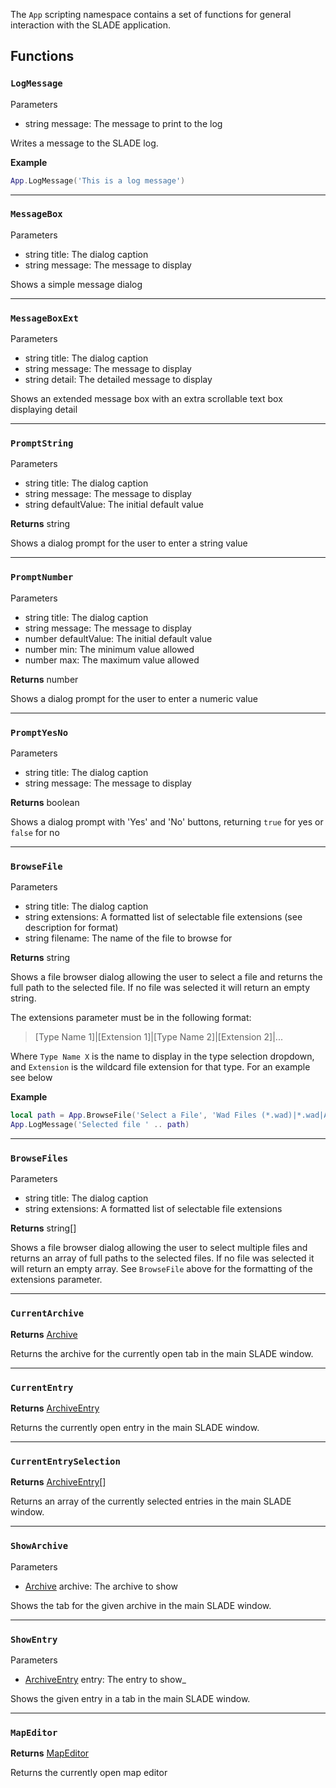The `App` scripting namespace contains a set of functions for general interaction with the SLADE application.

## Functions

### `LogMessage`

<listhead>Parameters</listhead>

* <type>string</type> <arg>message</arg>: The message to print to the log

Writes a message to the SLADE log.

**Example**

```lua
App.LogMessage('This is a log message')
```

---
### `MessageBox`

<listhead>Parameters</listhead>

  * <type>string</type> <arg>title</arg>: The dialog caption
  * <type>string</type> <arg>message</arg>: The message to display

Shows a simple message dialog

---
### `MessageBoxExt`

<listhead>Parameters</listhead>

  * <type>string</type> <arg>title</arg>: The dialog caption
  * <type>string</type> <arg>message</arg>: The message to display
  * <type>string</type> <arg>detail</arg>: The detailed message to display

Shows an extended message box with an extra scrollable text box displaying <arg>detail</arg>

---
### `PromptString`

<listhead>Parameters</listhead>

  * <type>string</type> <arg>title</arg>: The dialog caption
  * <type>string</type> <arg>message</arg>: The message to display
  * <type>string</type> <arg>defaultValue</arg>: The initial default value

**Returns** <type>string</type>

Shows a dialog prompt for the user to enter a string value

---
### `PromptNumber`

<listhead>Parameters</listhead>

  * <type>string</type> <arg>title</arg>: The dialog caption
  * <type>string</type> <arg>message</arg>: The message to display
  * <type>number</type> <arg>defaultValue</arg>: The initial default value
  * <type>number</type> <arg>min</arg>: The minimum value allowed
  * <type>number</type> <arg>max</arg>: The maximum value allowed

**Returns** <type>number</type>

Shows a dialog prompt for the user to enter a numeric value

---
### `PromptYesNo`

<listhead>Parameters</listhead>

  * <type>string</type> <arg>title</arg>: The dialog caption
  * <type>string</type> <arg>message</arg>: The message to display

**Returns** <type>boolean</type>

Shows a dialog prompt with 'Yes' and 'No' buttons, returning `true` for yes or `false` for no

---
### `BrowseFile`

<listhead>Parameters</listhead>

  * <type>string</type> <arg>title</arg>: The dialog caption
  * <type>string</type> <arg>extensions</arg>: A formatted list of selectable file extensions (see description for format)
  * <type>string</type> <arg>filename</arg>: The name of the file to browse for

**Returns** <type>string</type>

Shows a file browser dialog allowing the user to select a file and returns the full path to the selected file. If no file was selected it will return an empty <type>string</type>.

The extensions parameter must be in the following format:

> \[Type Name 1\]|\[Extension 1\]|\[Type Name 2\]|\[Extension 2\]|...

Where `Type Name X` is the name to display in the type selection dropdown, and `Extension` is the wildcard file extension for that type. For an example see below

**Example**

```lua
local path = App.BrowseFile('Select a File', 'Wad Files (*.wad)|*.wad|All Files|*.*', '')
App.LogMessage('Selected file ' .. path)
```

---
### `BrowseFiles`

<listhead>Parameters</listhead>

  * <type>string</type> <arg>title</arg>: The dialog caption
  * <type>string</type> <arg>extensions</arg>: A formatted list of selectable file extensions

**Returns** <type>string[]</type>

Shows a file browser dialog allowing the user to select multiple files and returns an array of full paths to the selected files. If no file was selected it will return an empty array. See `BrowseFile` above for the formatting of the <arg>extensions</arg> parameter.

---
### `CurrentArchive`

**Returns** <type>[Archive](../Types/Archive.md)</type>

Returns the archive for the currently open tab in the main SLADE window.

---
### `CurrentEntry`

**Returns** <type>[ArchiveEntry](../Types/ArchiveEntry.md)</type>

Returns the currently open entry in the main SLADE window.

---
### `CurrentEntrySelection`

**Returns** <type>[ArchiveEntry](../Types/ArchiveEntry.md)\[\]</type>

Returns an array of the currently selected entries in the main SLADE window.

---
### `ShowArchive`

<listhead>Parameters</listhead>

  * <type>[Archive](../Types/Archive.md)</type> <arg>archive</arg>: The archive to show

Shows the tab for the given archive in the main SLADE window.

---
### `ShowEntry`

<listhead>Parameters</listhead>

  * <type>[ArchiveEntry](../Types/ArchiveEntry.md)</type> <arg>entry</arg>: The entry to show_

Shows the given entry in a tab in the main SLADE window.

---
### `MapEditor`

**Returns** <type>[MapEditor](../Types/MapEditor.md)</type>

Returns the currently open map editor
